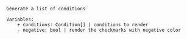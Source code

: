     Generate a list of conditions

    Variables:
        + conditions: Condition[] | conditions to render
        - negative: bool | render the checkmarks with negative color
